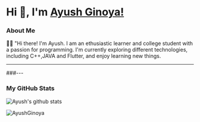 


<h1> Hi 👋, I'm <a href="https://portfolios.talentsprint.com/~sonal_k/" target="blank">Ayush Ginoya!</a></h1>

### About Me



:man_technologist: "Hi there! I'm Ayush. I am an ethusiastic learner and college student with a passion for programming. I'm currently exploring different technologies, including C++,JAVA and Flutter, and enjoy learning new things.

---
###---
### My GitHub Stats

![Ayush's github stats](https://github-readme-stats.vercel.app/api?username=AyushGinoya&show_icons=true&theme=radical)

<p align="left"> <img src="https://komarev.com/ghpvc/?username=AyushGinoya&label=Profile%20views&color=0e75b6&style=flat" alt="AyushGinoya" /> </p>
